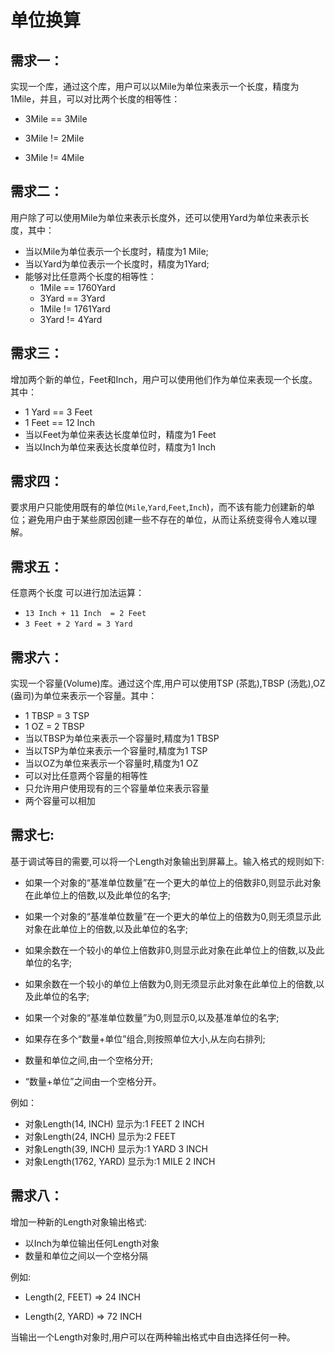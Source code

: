 # 单位换算

## 需求一：

实现一个库，通过这个库，用户可以以Mile为单位来表示一个长度，精度为1Mile，并且，可以对比两个长度的相等性：

- 3Mile == 3Mile

- 3Mile != 2Mile

- 3Mile != 4Mile

## 需求二：

用户除了可以使用Mile为单位来表示长度外，还可以使用Yard为单位来表示长度，其中：

- 当以Mile为单位表示一个长度时，精度为1 Mile;
- 当以Yard为单位表示一个长度时，精度为1Yard;
- 能够对比任意两个长度的相等性：
     - 1Mile == 1760Yard
     - 3Yard == 3Yard
     - 1Mile != 1761Yard
     - 3Yard != 4Yard

## 需求三：

增加两个新的单位，Feet和Inch，用户可以使用他们作为单位来表现一个长度。其中：

- 1 Yard == 3 Feet
- 1 Feet == 12 Inch
- 当以Feet为单位来表达长度单位时，精度为1 Feet
- 当以Inch为单位来表达长度单位时，精度为1 Inch

## 需求四：

要求用户只能使用既有的单位(`Mile`,`Yard`,`Feet`,`Inch`)，而不该有能力创建新的单位；避免用户由于某些原因创建一些不存在的单位，从而让系统变得令人难以理解。

## 需求五：

任意两个长度 可以进行加法运算：

- `13 Inch + 11 Inch  = 2 Feet`
- `3 Feet + 2 Yard = 3 Yard`

## 需求六：

实现一个容量(Volume)库。通过这个库,用户可以使用TSP (茶匙),TBSP (汤匙),OZ (盎司)为单位来表示一个容量。其中：

-  1 TBSP = 3 TSP
-  1 OZ = 2 TBSP
-  当以TBSP为单位来表示一个容量时,精度为1 TBSP
-  当以TSP为单位来表示一个容量时,精度为1 TSP
-  当以OZ为单位来表示一个容量时,精度为1 OZ
-  可以对比任意两个容量的相等性
-  只允许用户使用现有的三个容量单位来表示容量
-  两个容量可以相加

## 需求七:

基于调试等目的需要,可以将一个Length对象输出到屏幕上。输入格式的规则如下:

- 如果一个对象的“基准单位数量”在一个更大的单位上的倍数非0,则显示此对象在此单位上的倍数,以及此单位的名字;

- 如果一个对象的“基准单位数量”在一个更大的单位上的倍数为0,则无须显示此对象在此单位上的倍数,以及此单位的名字;

- 如果余数在一个较小的单位上倍数非0,则显示此对象在此单位上的倍数,以及此单位的名字;

- 如果余数在一个较小的单位上倍数为0,则无须显示此对象在此单位上的倍数,以及此单位的名字;

- 如果一个对象的“基准单位数量”为0,则显示0,以及基准单位的名字;

- 如果存在多个“数量+单位”组合,则按照单位大小,从左向右排列;

- 数量和单位之间,由一个空格分开;

- “数量+单位”之间由一个空格分开。

例如：

- 对象Length(14, INCH) 显示为:1 FEET 2 INCH
- 对象Length(24, INCH) 显示为:2 FEET
- 对象Length(39, INCH) 显示为:1 YARD 3 INCH
- 对象Length(1762, YARD) 显示为:1 MILE 2 INCH

## 需求八：

增加一种新的Length对象输出格式:

- 以Inch为单位输出任何Length对象
- 数量和单位之间以一个空格分隔

例如:

- Length(2, FEET) => 24 INCH

- Length(2, YARD) => 72 INCH

当输出一个Length对象时,用户可以在两种输出格式中自由选择任何一种。